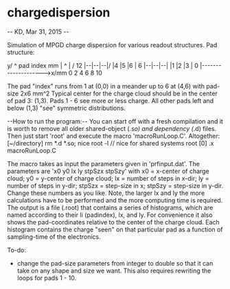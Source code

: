 # chargedispersion

-- KD, Mar 31, 2015 --
 
Simulation of MPGD charge dispersion for various readout structures.
Pad structure:

y/ ^           pad index
mm |           ^
   |          /
12 |--|--|--|/
   |4 |5 |6 |
 6 |--|--|--|
   |1 |2 |3 |
 0 |-------------------->x/mm
   0  2  4  6  8  10

The pad "index" runs from 1 at (0,0) in a meander up to 6 at (4,6) with pad-size
2x6 mm^2
Typical center for the charge cloud should be in the center of pad 3: (1,3).
Pads 1 - 6 see more or less charge. All other pads left and below (1,3) "see"
symmetric distributions.

--How to run the program:--
You can start off with a fresh compilation and it is worth to remove all older
shared-object (*.so) and dependency (*.d) files. Then just start 'root' and
execute the macro 'macroRunLoop.C'.
Altogether:
[~/directory] rm *.d *.so; nice root -l // nice for shared systems
root [0] .x macroRunLoop.C

The macro takes as input the parameters given in 'prfinput.dat'. The parameters
are 'x0 y0 lx ly stpSzx stpSzy' with x0 = x-center of charge cloud;
y0 = y-center of charge cloud; lx = number of steps in x-dir;
ly = number of steps in y-dir; stpSzx = step-size in x; stpSzy = step-size
in y-dir. Change these numbers as you like. Note, the larger lx and ly the
more calculations have to be performed and the more computing time is required.
The output is a file (.root) that contains a series of histograms, which are
named according to their li (padindex), lx, and ly. For convenience it also
shows the pad-coordinates relative to the center of the charge cloud.
Each histogram contains the charge "seen" on that particular pad as a function
of sampling-time of the electronics.

To-do:
- change the pad-size parameters from integer to double so that it can take on
any shape and size we want. This also requires rewriting the loops for pads
1 - 10.
